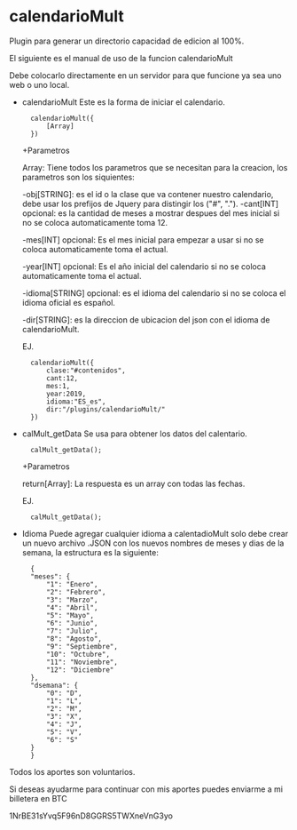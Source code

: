 calendarioMult
==========
Plugin para generar un directorio capacidad de edicion al 100%.

El siguiente es el manual de uso de la funcion calendarioMult

Debe colocarlo directamente en un servidor para que funcione ya sea uno web o uno local.

- calendarioMult
	Este es la forma de iniciar el calendario.
	
		calendarioMult({
			[Array]
		})

	+Parametros

	Array: Tiene todos los parametros que se necesitan para la creacion, los parametros son los siquientes:
	
	-obj[STRING]: es el id o la clase que va contener nuestro calendario, debe usar los prefijos de Jquery para distingir los ("#", ".").
	-cant[INT] opcional: es la cantidad de meses a mostrar despues del mes inicial si no se coloca automaticamente toma 12.
	
	-mes[INT] opcional: Es el mes inicial para empezar a usar si no se coloca automaticamente toma el actual.
	
	-year[INT] opcional: Es el año inicial del calendario si no se coloca automaticamente toma el actual.
	
	-idioma[STRING] opcional: es el idioma del calendario si no se coloca el idioma oficial es español.
	
	-dir[STRING]: es la direccion de ubicacion del json con el idioma de calendarioMult.

	EJ.
	
		calendarioMult({
			clase:"#contenidos",
			cant:12,
			mes:1,
			year:2019,
			idioma:"ES_es",
			dir:"/plugins/calendarioMult/"
		})

- calMult_getData
	Se usa para obtener los datos del calentario.
	
		calMult_getData();

	+Parametros
	
	return[Array]: La respuesta es un array con todas las fechas.

	EJ.
	
		calMult_getData();

- Idioma
	Puede agregar cualquier idioma a calentadioMult solo debe crear un nuevo archivo .JSON con los nuevos nombres de meses y dias de la semana, la estructura es la siguiente:

		{
		"meses": {
		    "1": "Enero",
		    "2": "Febrero",
		    "3": "Marzo",
		    "4": "Abril",
		    "5": "Mayo",
		    "6": "Junio",
		    "7": "Julio",
		    "8": "Agosto",
		    "9": "Septiembre",
		    "10": "Octubre",
		    "11": "Noviembre",
		    "12": "Diciembre"
		},
		"dsemana": {
		    "0": "D",
		    "1": "L",
		    "2": "M",
		    "3": "X",
		    "4": "J",
		    "5": "V",
		    "6": "S"
		}
		}

Todos los aportes son voluntarios.

Si deseas ayudarme para continuar con mis aportes puedes enviarme a mi billetera en BTC

1NrBE31sYvq5F96nD8GGRS5TWXneVnG3yo